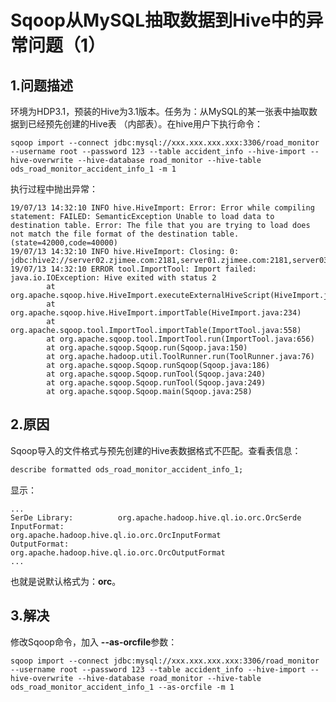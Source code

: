 Sqoop从MySQL抽取数据到Hive中的异常问题（1）
=================================================================================
## 1.问题描述
环境为HDP3.1，预装的Hive为3.1版本。任务为：从MySQL的某一张表中抽取数据到已经预先创建的Hive表
（内部表）。在hive用户下执行命令：
```shell
sqoop import --connect jdbc:mysql://xxx.xxx.xxx.xxx:3306/road_monitor --username root --password 123 --table accident_info --hive-import --hive-overwrite --hive-database road_monitor --hive-table ods_road_monitor_accident_info_1 -m 1
```
执行过程中抛出异常：
```
19/07/13 14:32:10 INFO hive.HiveImport: Error: Error while compiling statement: FAILED: SemanticException Unable to load data to destination table. Error: The file that you are trying to load does not match the file format of the destination table. (state=42000,code=40000)
19/07/13 14:32:10 INFO hive.HiveImport: Closing: 0: jdbc:hive2://server02.zjimee.com:2181,server01.zjimee.com:2181,server03.zjimee.com:2181/default;password=hive;serviceDiscoveryMode=zooKeeper;user=hive;zooKeeperNamespace=hiveserver2
19/07/13 14:32:10 ERROR tool.ImportTool: Import failed: java.io.IOException: Hive exited with status 2
        at org.apache.sqoop.hive.HiveImport.executeExternalHiveScript(HiveImport.java:299)
        at org.apache.sqoop.hive.HiveImport.importTable(HiveImport.java:234)
        at org.apache.sqoop.tool.ImportTool.importTable(ImportTool.java:558)
        at org.apache.sqoop.tool.ImportTool.run(ImportTool.java:656)
        at org.apache.sqoop.Sqoop.run(Sqoop.java:150)
        at org.apache.hadoop.util.ToolRunner.run(ToolRunner.java:76)
        at org.apache.sqoop.Sqoop.runSqoop(Sqoop.java:186)
        at org.apache.sqoop.Sqoop.runTool(Sqoop.java:240)
        at org.apache.sqoop.Sqoop.runTool(Sqoop.java:249)
        at org.apache.sqoop.Sqoop.main(Sqoop.java:258)
```

## 2.原因
Sqoop导入的文件格式与预先创建的Hive表数据格式不匹配。查看表信息：
```sql
describe formatted ods_road_monitor_accident_info_1;
```
显示：
```
...
SerDe Library:      	org.apache.hadoop.hive.ql.io.orc.OrcSerde	
InputFormat:        	org.apache.hadoop.hive.ql.io.orc.OrcInputFormat	
OutputFormat:       	org.apache.hadoop.hive.ql.io.orc.OrcOutputFormat	
...
```
也就是说默认格式为：**orc**。

## 3.解决
修改Sqoop命令，加入 **--as-orcfile**参数：
```shell
sqoop import --connect jdbc:mysql://xxx.xxx.xxx.xxx:3306/road_monitor --username root --password 123 --table accident_info --hive-import --hive-overwrite --hive-database road_monitor --hive-table ods_road_monitor_accident_info_1 --as-orcfile -m 1
```